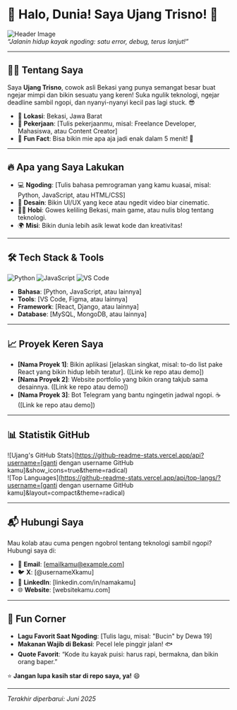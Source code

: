 # 👋 Halo, Dunia! Saya Ujang Trisno! 🚀

![Header Image](https://source.unsplash.com/random/1200x300/?coding,bekasi)  
*“Jalanin hidup kayak ngoding: satu error, debug, terus lanjut!”*

---

## 🧑‍💻 Tentang Saya
Saya **Ujang Trisno**, cowok asli Bekasi yang punya semangat besar buat ngejar mimpi dan bikin sesuatu yang keren! Suka ngulik teknologi, ngejar deadline sambil ngopi, dan nyanyi-nyanyi kecil pas lagi stuck. 😎  
- 📍 **Lokasi**: Bekasi, Jawa Barat  
- 💼 **Pekerjaan**: [Tulis pekerjaanmu, misal: Freelance Developer, Mahasiswa, atau Content Creator]  
- 🌟 **Fun Fact**: Bisa bikin mie apa aja jadi enak dalam 5 menit! 🍜  

---

## 🔥 Apa yang Saya Lakukan
- 💻 **Ngoding**: [Tulis bahasa pemrograman yang kamu kuasai, misal: Python, JavaScript, atau HTML/CSS]  
- 🎨 **Desain**: Bikin UI/UX yang kece atau ngedit video biar cinematic.  
- 🚴‍♂️ **Hobi**: Gowes keliling Bekasi, main game, atau nulis blog tentang teknologi.  
- 🌍 **Misi**: Bikin dunia lebih asik lewat kode dan kreativitas!

---

## 🛠️ Tech Stack & Tools
![Python](https://img.shields.io/badge/Python-3776AB?style=flat&logo=python&logoColor=white)
![JavaScript](https://img.shields.io/badge/JavaScript-F7DF1E?style=flat&logo=javascript&logoColor=black)
![VS Code](https://img.shields.io/badge/VS_Code-007ACC?style=flat&logo=visual-studio-code&logoColor=white)  
- **Bahasa**: [Python, JavaScript, atau lainnya]  
- **Tools**: [VS Code, Figma, atau lainnya]  
- **Framework**: [React, Django, atau lainnya]  
- **Database**: [MySQL, MongoDB, atau lainnya]  

---

## 📈 Proyek Keren Saya
- **[Nama Proyek 1]**: Bikin aplikasi [jelaskan singkat, misal: to-do list pake React yang bikin hidup lebih teratur]. ([Link ke repo atau demo])  
- **[Nama Proyek 2]**: Website portfolio yang bikin orang takjub sama desainnya. ([Link ke repo atau demo])  
- **[Nama Proyek 3]**: Bot Telegram yang bantu ngingetin jadwal ngopi. ☕ ([Link ke repo atau demo])  

---

## 📊 Statistik GitHub
![Ujang's GitHub Stats](https://github-readme-stats.vercel.app/api?username=[ganti dengan username GitHub kamu]&show_icons=true&theme=radical)  
![Top Languages](https://github-readme-stats.vercel.app/api/top-langs/?username=[ganti dengan username GitHub kamu]&layout=compact&theme=radical)

---

## 📬 Hubungi Saya
Mau kolab atau cuma pengen ngobrol tentang teknologi sambil ngopi? Hubungi saya di:  
- 📧 **Email**: [emailkamu@example.com]  
- 🐦 **X**: [@usernameXkamu]  
- 💼 **LinkedIn**: [linkedin.com/in/namakamu]  
- 🌐 **Website**: [websitekamu.com]  

---

## 🎉 Fun Corner
- **Lagu Favorit Saat Ngoding**: [Tulis lagu, misal: "Bucin" by Dewa 19]  
- **Makanan Wajib di Bekasi**: Pecel lele pinggir jalan! 🐟  
- **Quote Favorit**: “Kode itu kayak puisi: harus rapi, bermakna, dan bikin orang baper.”  

⭐ **Jangan lupa kasih star di repo saya, ya!** 😄  

---

*Terakhir diperbarui: Juni 2025*
